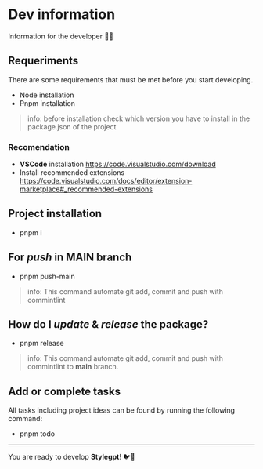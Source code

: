 # Dev information

Information for the developer 👨‍💻

## Requeriments

There are some requirements that must be met before you start developing.

- Node installation
- Pnpm installation

> info: before installation check which version you have to install in the package.json of the project

### Recomendation

- **VSCode** installation <https://code.visualstudio.com/download>
- Install recommended extensions <https://code.visualstudio.com/docs/editor/extension-marketplace#_recommended-extensions>

## Project installation

- pnpm i

## For _push_ in **MAIN** branch

- pnpm push-main

> info: This command automate git add, commit and push with commintlint

## How do I _update_ & _release_ the package?

- pnpm release

> info: This command automate git add, commit and push with commintlint to **main** branch.

## Add or complete tasks

All tasks including project ideas can be found by running the following command:

- pnpm todo

---

You are ready to develop **Stylegpt**! 🐦💜
